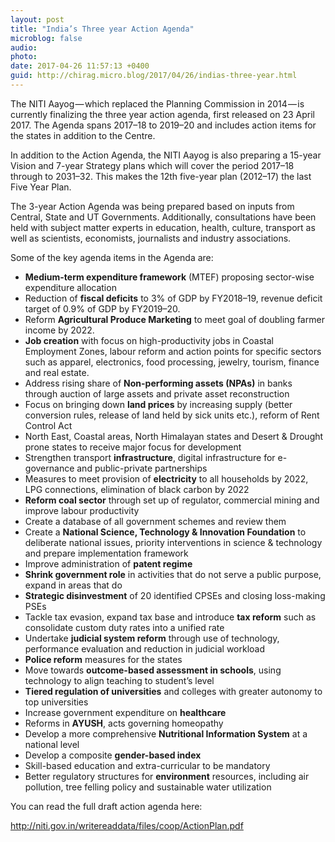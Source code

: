 ```yaml
---
layout: post
title: "India’s Three year Action Agenda"
microblog: false
audio: 
photo: 
date: 2017-04-26 11:57:13 +0400
guid: http://chirag.micro.blog/2017/04/26/indias-three-year.html
---
```

<p>The NITI Aayog — which replaced the Planning Commission in 2014 — is currently finalizing the three year action agenda, first released on 23 April 2017. The Agenda spans 2017–18 to 2019–20 and includes action items for the states in addition to the Centre.</p>
<p>In addition to the Action Agenda, the NITI Aayog is also preparing a 15-year Vision and 7-year Strategy plans which will cover the period 2017–18 through to 2031–32. This makes the 12th five-year plan (2012–17) the last Five Year Plan.</p>
<p>The 3-year Action Agenda was being prepared based on inputs from Central, State and UT Governments. Additionally, consultations have been held with subject matter experts in education, health, culture, transport as well as scientists, economists, journalists and industry associations.</p>
<p>Some of the key agenda items in the Agenda are:</p>
<ul>
<li>
<strong>Medium-term expenditure framework</strong> (MTEF) proposing sector-wise expenditure allocation</li>
<li>Reduction of <strong>fiscal deficits</strong> to 3% of GDP by FY2018–19, revenue deficit target of 0.9% of GDP by FY2019–20.</li>
<li>Reform <strong>Agricultural Produce Marketing</strong> to meet goal of doubling farmer income by 2022.</li>
<li>
<strong>Job creation</strong> with focus on high-productivity jobs in Coastal Employment Zones, labour reform and action points for specific sectors such as apparel, electronics, food processing, jewelry, tourism, finance and real estate.</li>
<li>Address rising share of <strong>Non-performing assets (NPAs)</strong> in banks through auction of large assets and private asset reconstruction</li>
<li>Focus on bringing down <strong>land prices</strong> by increasing supply (better conversion rules, release of land held by sick units etc.), reform of Rent Control Act</li>
<li>North East, Coastal areas, North Himalayan states and Desert &amp; Drought prone states to receive major focus for development</li>
<li>Strengthen transport <strong>infrastructure</strong>, digital infrastructure for e-governance and public-private partnerships</li>
<li>Measures to meet provision of <strong>electricity</strong> to all households by 2022, LPG connections, elimination of black carbon by 2022</li>
<li>
<strong>Reform coal sector</strong> through set up of regulator, commercial mining and improve labour productivity</li>
<li>Create a database of all government schemes and review them</li>
<li>Create a <strong>National Science, Technology &amp; Innovation Foundation</strong> to deliberate national issues, priority interventions in science &amp; technology and prepare implementation framework</li>
<li>Improve administration of <strong>patent regime</strong>
</li>
<li>
<strong>Shrink government role</strong> in activities that do not serve a public purpose, expand in areas that do</li>
<li>
<strong>Strategic disinvestment</strong> of 20 identified CPSEs and closing loss-making PSEs</li>
<li>Tackle tax evasion, expand tax base and introduce <strong>tax reform</strong> such as consolidate custom duty rates into a unified rate</li>
<li>Undertake <strong>judicial system reform</strong> through use of technology, performance evaluation and reduction in judicial workload</li>
<li>
<strong>Police reform</strong> measures for the states</li>
<li>Move towards <strong>outcome-based assessment in schools</strong>, using technology to align teaching to student’s level</li>
<li>
<strong>Tiered regulation of universities</strong> and colleges with greater autonomy to top universities</li>
<li>Increase government expenditure on <strong>healthcare</strong>
</li>
<li>Reforms in <strong>AYUSH</strong>, acts governing homeopathy</li>
<li>Develop a more comprehensive <strong>Nutritional Information System</strong> at a national level</li>
<li>Develop a composite <strong>gender-based index</strong>
</li>
<li>Skill-based education and extra-curricular to be mandatory</li>
<li>Better regulatory structures for <strong>environment</strong> resources, including air pollution, tree felling policy and sustainable water utilization</li>
</ul>
<p>You can read the full draft action agenda here:</p>
<a href="http://niti.gov.in/writereaddata/files/coop/ActionPlan.pdf">http://niti.gov.in/writereaddata/files/coop/ActionPlan.pdf</a>
